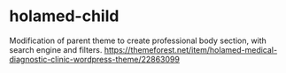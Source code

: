 # holamed-child
 Modification of parent theme to create professional body section, with search engine and filters.
 https://themeforest.net/item/holamed-medical-diagnostic-clinic-wordpress-theme/22863099
